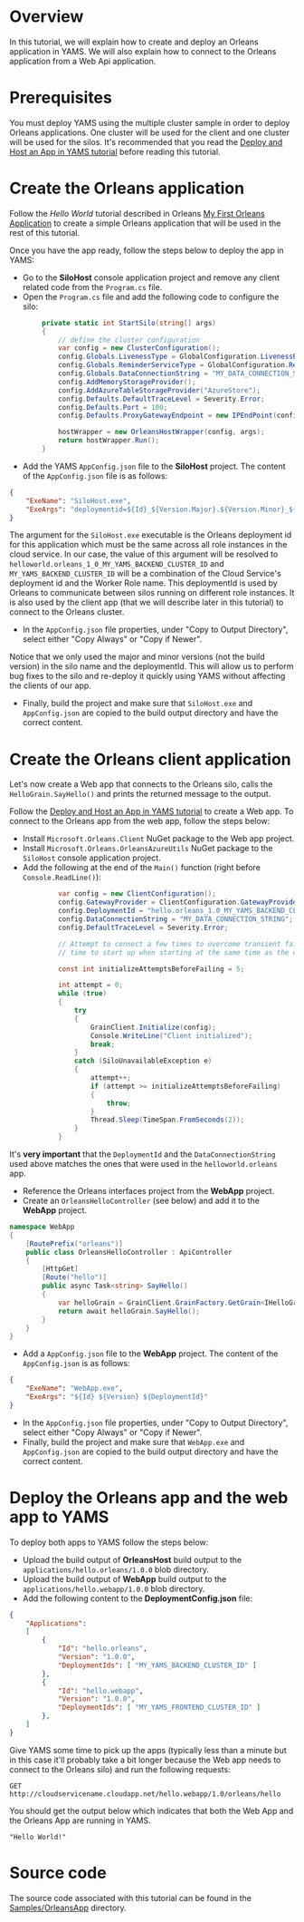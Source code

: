 # Overview
In this tutorial, we will explain how to create and deploy an Orleans application in YAMS. We will also explain how to connect to the Orleans application from a Web Api application.

# Prerequisites
You must deploy YAMS using the multiple cluster sample in order to deploy Orleans applications. One cluster will be used for the client and one cluster will be used for the silos. It's recommended that you read the [Deploy and Host an App in YAMS tutorial](Deploy&Host_an_App_in_YAMS.md) before reading this tutorial. 

# Create the Orleans application

Follow the *Hello World* tutorial described in Orleans [My First Orleans Application](http://dotnet.github.io/orleans/Step-by-step-Tutorials/My-First-Orleans-Application) to create a simple Orleans application that will be used in the rest of this tutorial.

Once you have the app ready, follow the steps below to deploy the app in YAMS:

* Go to the **SiloHost** console application project and remove any client related code from the `Program.cs` file.
* Open the `Program.cs` file and add the following code to configure the silo:

```csharp
        private static int StartSilo(string[] args)
        {
            // define the cluster configuration
            var config = new ClusterConfiguration();
            config.Globals.LivenessType = GlobalConfiguration.LivenessProviderType.AzureTable;
            config.Globals.ReminderServiceType = GlobalConfiguration.ReminderServiceProviderType.AzureTable;
            config.Globals.DataConnectionString = "MY_DATA_CONNECTION_STRING";
            config.AddMemoryStorageProvider();
            config.AddAzureTableStorageProvider("AzureStore");
            config.Defaults.DefaultTraceLevel = Severity.Error;
            config.Defaults.Port = 100;
            config.Defaults.ProxyGatewayEndpoint = new IPEndPoint(config.Defaults.Endpoint.Address, 101);

            hostWrapper = new OrleansHostWrapper(config, args);
            return hostWrapper.Run();
        }
```

* Add the YAMS `AppConfig.json` file to the **SiloHost** project. The content of the `AppConfig.json` file is as follows:

```json
{
    "ExeName": "SiloHost.exe",
    "ExeArgs": "deploymentid=${Id}_${Version.Major}.${Version.Minor}_${DeploymentId}"
}
```

The argument for the `SiloHost.exe` executable is the Orleans deployment id for this application which must be the same across all role instances in the cloud service. In our case, the value of this argument will be resolved to `helloworld.orleans_1_0_MY_YAMS_BACKEND_CLUSTER_ID` and `MY_YAMS_BACKEND_CLUSTER_ID` will be a combination of the Cloud Service's deployment id and the Worker Role name. This deploymentId is used by Orleans to communicate between silos running on different role instances. It is also used by the client app (that we will describe later in this tutorial) to connect to the Orleans cluster.

* In the `AppConfig.json` file properties, under "Copy to Output Directory", select either "Copy Always" or "Copy if Newer".

Notice that we only used the major and minor versions (not the build version) in the silo name and the deploymentId. This will allow us to perform bug fixes to the silo and re-deploy it quickly using YAMS without affecting the clients of our app.

* Finally, build the project and make sure that `SiloHost.exe` and `AppConfig.json` are copied to the build output directory and have the correct content.

# Create the Orleans client application
Let's now create a Web app that connects to the Orleans silo, calls the `HelloGrain.SayHello()` and prints the returned message to the output.

Follow the [Deploy and Host an App in YAMS tutorial](Deploy&Host_an_App_in_YAMS.md) to create a Web app. To connect to the Orleans app from the web app, follow the steps below:

* Install `Microsoft.Orleans.Client` NuGet package to the Web app project.
* Install `Microsoft.Orleans.OrleansAzureUtils` NuGet package to the `SiloHost` console application project.
* Add the following at the end of the `Main()` function (right before `Console.ReadLine()`):
```csharp
            var config = new ClientConfiguration();
            config.GatewayProvider = ClientConfiguration.GatewayProviderType.AzureTable;
            config.DeploymentId = "hello.orleans_1.0_MY_YAMS_BACKEND_CLUSTER_ID";
            config.DataConnectionString = "MY_DATA_CONNECTION_STRING";
            config.DefaultTraceLevel = Severity.Error;

            // Attempt to connect a few times to overcome transient failures and to give the silo enough 
            // time to start up when starting at the same time as the client (useful when deploying or during development).

            const int initializeAttemptsBeforeFailing = 5;

            int attempt = 0;
            while (true)
            {
                try
                {
                    GrainClient.Initialize(config);
                    Console.WriteLine("Client initialized");
                    break;
                }
                catch (SiloUnavailableException e)
                {
                    attempt++;
                    if (attempt >= initializeAttemptsBeforeFailing)
                    {
                        throw;
                    }
                    Thread.Sleep(TimeSpan.FromSeconds(2));
                }
            }
```

It's **very important** that the `DeploymentId` and the `DataConnectionString` used above matches the ones that were used in the `helloworld.orleans` app.

* Reference the Orleans interfaces project from the **WebApp** project.
* Create an `OrleansHelloController` (see below) and add it to the **WebApp** project.

```csharp
namespace WebApp
{
    [RoutePrefix("orleans")]
    public class OrleansHelloController : ApiController
    {
        [HttpGet]
        [Route("hello")]
        public async Task<string> SayHello()
        {
            var helloGrain = GrainClient.GrainFactory.GetGrain<IHelloGrain>(0);
            return await helloGrain.SayHello();
        }
    }
}
```

* Add a `AppConfig.json` file to the **WebApp** project. The content of the `AppConfig.json` is as follows:

```json
{
    "ExeName": "WebApp.exe",
    "ExeArgs": "${Id} ${Version} ${DeploymentId}"
}
```

* In the `AppConfig.json` file properties, under "Copy to Output Directory", select either "Copy Always" or "Copy if Newer".
* Finally, build the project and make sure that `WebApp.exe` and `AppConfig.json` are copied to the build output directory and have the correct content.

# Deploy the Orleans app and the web app to YAMS
To deploy both apps to YAMS follow the steps below:
* Upload the build output of **OrleansHost** build output to the `applications/hello.orleans/1.0.0` blob directory.
* Upload the build output of **WebApp** build output to the `applications/hello.webapp/1.0.0` blob directory.
* Add the following content to the **DeploymentConfig.json** file:

```json
{
	"Applications":
	[
		{
			"Id": "hello.orleans",
			"Version": "1.0.0",
			"DeploymentIds": [ "MY_YAMS_BACKEND_CLUSTER_ID" ]
		},	
		{
			"Id": "hello.webapp",
			"Version": "1.0.0",
			"DeploymentIds": [ "MY_YAMS_FRONTEND_CLUSTER_ID" ]
		},			
	]
}
```

Give YAMS some time to pick up the apps (typically less than a minute but in this case it'll probably take a bit longer because the Web app needs to connect to the Orleans silo) and run the following requests:

```
GET http://cloudservicename.cloudapp.net/hello.webapp/1.0/orleans/hello
```

You should get the output below which indicates that both the Web App and the Orleans App are running in YAMS.
```
"Hello World!"
```

# Source code
The source code associated with this tutorial can be found in the [Samples/OrleansApp](../Samples/OrleansApp) directory.
